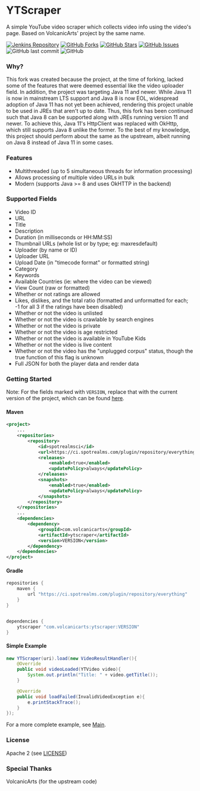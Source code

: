 # YTScraper

A simple YouTube video scraper which collects video info using the video's page. Based on VolcanicArts' project by the same name.

<a href="https://ci.spotrealms.com/view/1st-party/job/YTScraper/"><img alt="Jenkins Repository" src="https://ci.spotrealms.com/view/1st-party/job/YTScraper/badge/icon"></a>
<a href="https://github.com/Spotrealms/YTScraper/network"><img alt="GitHub Forks" src="https://badgen.net/github/forks/Spotrealms/YTScraper"></a>
<a href="https://github.com/Spotrealms/YTScraper/stargazers"><img alt="GitHub Stars" src="https://badgen.net/github/stars/Spotrealms/YTScraper"></a>
<a href="https://github.com/Spotrealms/YTScraper/issues"><img alt="GitHub Issues" src="https://badgen.net/github/issues/Spotrealms/YTScraper"></a>
<img alt="GitHub last commit" src="https://badgen.net/github/last-commit/Spotrealms/YTScraper">
<img alt="GitHub" src="https://badgen.net/github/license/Spotrealms/YTScraper">

### Why?

This fork was created because the project, at the time of forking, lacked some of the features that were deemed essential like the video uploader field. In addition, the project was targeting Java 11 and newer. While Java 11 is now in mainstream LTS support and Java 8 is now EOL, widespread adoption of Java 11 has not yet been achieved, rendering this project unable to be used in JREs that aren't up to date. Thus, this fork has been continued such that Java 8 can be supported along with JREs running version 11 and newer. To achieve this, Java 11's HttpClient was replaced with OkHttp, which still supports Java 8 unlike the former. To the best of my knowledge, this project should perform about the same as the upstream, albeit running on Java 8 instead of Java 11 in some cases.

### Features

- Multithreaded (up to 5 simultaneous threads for information processing)
- Allows processing of multiple video URLs in bulk
- Modern (supports Java >= 8 and uses OkHTTP in the backend)

### Supported Fields

- Video ID
- URL
- Title
- Description
- Duration (in milliseconds or HH:MM:SS)
- Thumbnail URLs (whole list or by type; eg: maxresdefault)
- Uploader (by name or ID)
- Uploader URL
- Upload Date (in "timecode format" or formatted string)
- Category
- Keywords
- Available Countries (ie: where the video can be viewed)
- View Count (raw or formatted)
- Whether or not ratings are allowed
- Likes, dislikes, and the total ratio (formatted and unformatted for each; -1 for all 3 if the ratings have been disabled)
- Whether or not the video is unlisted
- Whether or not the video is crawlable by search engines
- Whether or not the video is private
- Whether or not the video is age restricted
- Whether or not the video is available in YouTube Kids
- Whether or not the video is live content
- Whether or not the video has the "unplugged corpus" status, though the true function of this flag is unknown
- Full JSON for both the player data and render data

### Getting Started

Note: For the fields marked with `VERSION`, replace that with the current version of the project, which can be found [here](VERSION).

#### Maven

```xml
<project>
    ...
    <repositories>
        <repository>
            <id>spotrealmsci</id>
            <url>https://ci.spotrealms.com/plugin/repository/everything</url>
            <releases>
                <enabled>true</enabled>
                <updatePolicy>always</updatePolicy>
            </releases>
            <snapshots>
                <enabled>true</enabled>
                <updatePolicy>always</updatePolicy>
            </snapshots>
        </repository>
    </repositories>
    ...
    <dependencies>
        <dependency>
            <groupId>com.volcanicarts</groupId>
            <artifactId>ytscraper</artifactId>
            <version>VERSION</version>
        </dependency>
    </dependencies>
</project>
```

#### Gradle

```gradle
repositories {
    maven {
        url "https://ci.spotrealms.com/plugin/repository/everything"
    }
}


dependencies {
    ytscraper "com.volcanicarts:ytscraper:VERSION"
}
```

#### Simple Example

```java
new YTScraper(uri).load(new VideoResultHandler(){
    @Override
    public void videoLoaded(YTVideo video){
        System.out.println("Title: " + video.getTitle());
    }

    @Override
    public void loadFailed(InvalidVideoException e){
        e.printStackTrace();
    }
});
```

For a more complete example, see [Main](src/test/Main.java).

### License

Apache 2 (see [LICENSE](LICENSE))

### Special Thanks

VolcanicArts (for the upstream code)
